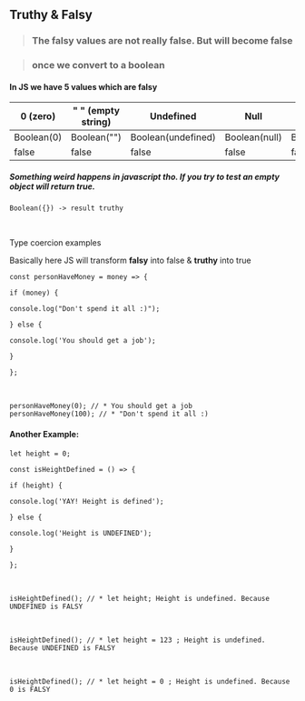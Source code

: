 
##  Truthy & Falsy



>  <h3>The falsy values are not really false. But will become false</h3>



> <h3>once we convert to a boolean</h3>



<h4>In JS we have 5 values which are falsy</h4>


| 0 (zero) | " " (empty string) | Undefined | Null | NaN |
|--|--|--|--|--|
| Boolean(0) | Boolean("") | Boolean(undefined) | Boolean(null) | Boolean(NaN) |
| false | false | false | false | false |

<h5>Something weird happens in javascript tho. If you try to test an empty object will return true.</h5>



    Boolean({}) -> result truthy


<br/>



Type coercion examples <br/>



Basically here JS will transform <strong>falsy</strong> into false & <strong>truthy</strong> into true



    const personHaveMoney = money => {

    if (money) {

    console.log("Don't spend it all :)");

    } else {

    console.log('You should get a job');

    }

    };



<br/>



    personHaveMoney(0); // * You should get a job
    personHaveMoney(100); // * "Don't spend it all :)



<h4>Another Example:</h4>

    let height = 0;

    const isHeightDefined = () => {

    if (height) {

    console.log('YAY! Height is defined');

    } else {

    console.log('Height is UNDEFINED');

    }

    };

<br/>



    isHeightDefined(); // * let height; Height is undefined. Because UNDEFINED is FALSY

<br/>



    isHeightDefined(); // * let height = 123 ; Height is undefined. Because UNDEFINED is FALSY



<br/>



    isHeightDefined(); // * let height = 0 ; Height is undefined. Because 0 is FALSY
